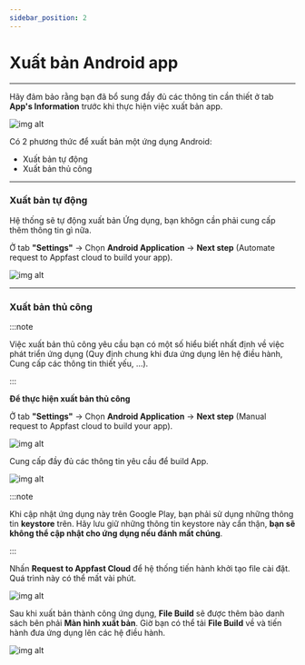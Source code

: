 ```yaml
---
sidebar_position: 2
---
```


# Xuất bản Android app
---
Hãy đảm bảo rằng bạn đã bổ sung đầy đủ các thông tin cần thiết ở tab **App's Information** trước khi thực hiện việc xuất bản app.

![img alt](/img/publish-app/Android/android1.jpg)

Có 2 phương thức để xuất bản một ứng dụng Android:

- Xuất bản tự động
- Xuất bản thủ công

---
### Xuất bản tự động
Hệ thống sẽ tự động xuất bản Ứng dụng, bạn khôgn cần phải cung cấp thêm thông tin gì nữa.

Ở tab **"Settings"** -> Chọn **Android Application** -> **Next step** (Automate request to Appfast cloud to build your app).

![img alt](/img/publish-app/Android/android2.jpg)

---

### Xuất bản thủ công

:::note

Việc xuất bản thủ công yêu cầu bạn có một số hiểu biết nhất định về việc phát triển ứng dụng (Quy định chung khi đưa ứng dụng lên hệ điều hành, Cung cấp các thông tin thiết yếu, ...).

:::

**Để thực hiện xuất bản thủ công**

Ở tab **"Settings"** -> Chọn **Android Application** -> **Next step** (Manual request to Appfast cloud to build your app).


![img alt](/img/publish-app/Android/android3.jpg)

Cung cấp đầy đủ các thông tin yêu cầu để build App.

![img alt](/img/publish-app/Android/android4.jpg)


:::note

Khi cập nhật ứng dụng này trên Google Play, bạn phải sử dụng những thông tin **keystore** trên.
Hãy lưu giữ những thông tin keystore này cẩn thận, **bạn sẽ không thể cập nhật cho ứng dụng nếu đánh mất chúng**.

:::

Nhấn **Request to Appfast Cloud** để hệ thống tiến hành khởi tạo file cài đặt. Quá trình này có thể mất vài phút.

![img alt](/img/publish-app/Android/android5.jpg)

Sau khi xuất bản thành công ứng dụng, **File Build** sẽ được thêm bào danh sách bên phải **Màn hình xuất bản**. Giờ bạn có thể tải **File Build** về và tiến hành đưa ứng dụng lên các hệ điều hành.

![img alt](/img/publish-app/Android/android6.jpg)
